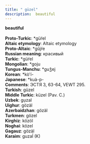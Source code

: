 ```yaml
---
title: " güzel"
description:  beautiful
---
```

<p data-pagefind-weight="0.5">
<strong> beautiful</strong><br><br>
<strong>Proto-Turkic</strong>:  *güŕel<br>
<strong>Altaic etymology</strong>:  Altaic etymology<br>
<strong> Proto-Altaic</strong>:  *gŭjŕe<br>
<strong>Russian meaning</strong>:  красивый<br>
<strong>Turkic</strong>:  *güŕel<br>
<strong>Mongolian</strong>:  *goju<br>
<strong>Tungus-Manchu</strong>:  *guǯej<br>
<strong>Korean</strong>:  *kò'í-<br>
<strong>Japanese</strong>:  *kuà-p-<br>
<strong>Comments</strong>:  ЭСТЯ 3, 63-64, VEWT 295.<br>
<strong>Turkish</strong>:  güzel<br>
<strong>Middle Turkic</strong>:  küzel (Pav. C.)<br>
<strong>Uzbek</strong>:  gụzal<br>
<strong>Uighur</strong>:  gözäl<br>
<strong>Azerbaidzhan</strong>:  gözäl<br>
<strong>Turkmen</strong>:  gözel<br>
<strong>Kirghiz</strong>:  közöl<br>
<strong>Noghai</strong>:  közel<br>
<strong>Gagauz</strong>:  gözäl<br>
<strong>Karaim</strong>:  guzaĺ (K)<br>

</p>
